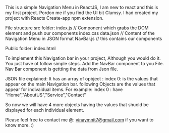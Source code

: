 This is a simple Navigation Menu in ReactJS, I am new to react and this is my first project. Pordon me if you find the UI bit Clumsy. I had created my project with Reacts Create-app npm extension.

File structure
src folder: 
index.js  // Component which grabs the DOM element and push our components
index.css 
data.json // Content of the Navigation Menu in JSON format
NavBar.js // this contains our components

Public folder:
index.html

To implement this Navigation bar in your project, Although you would do it. You just have ot follow simple steps. 
Add the NavBar component to you File. Nav Bar component is gettting the data from Json file.

JSON file explained: It has an array of opbject : index 0: is the values that appear on the main Navigation bar. 
following Objects are the values that appear for indivaidual items.
For example: index 0 : have "Home","AboutUS","Service","Contact"

So now we will have 4 more objects having the values that shuold be displayed for each individual element.

Please feel free to contact me @: vinaymnit7@gmail.com if you want to know more. :)
